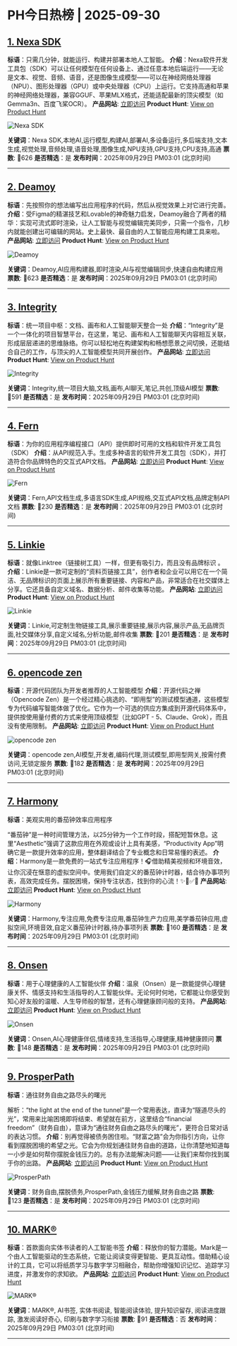 # PH今日热榜 | 2025-09-30

## [1. Nexa SDK](https://www.producthunt.com/products/nexa-sdk-2?utm_campaign=producthunt-api&utm_medium=api-v2&utm_source=Application%3A+dev+%28ID%3A+189358%29)
**标语**：只需几分钟，就能运行、构建并部署本地人工智能。
**介绍**：Nexa软件开发工具包（SDK）可以让任何模型在任何设备上、通过任意本地后端运行——无论是文本、视觉、音频、语音，还是图像生成模型——可以在神经网络处理器（NPU）、图形处理器（GPU）或中央处理器（CPU）上运行。它支持高通和苹果的神经网络处理器，兼容GGUF、苹果MLX格式，还能适配最新的顶尖模型（如Gemma3n、百度飞桨OCR）。
**产品网站**: [立即访问](https://www.producthunt.com/r/AJ5E3BICW22FP7?utm_campaign=producthunt-api&utm_medium=api-v2&utm_source=Application%3A+dev+%28ID%3A+189358%29)
**Product Hunt**: [View on Product Hunt](https://www.producthunt.com/products/nexa-sdk-2?utm_campaign=producthunt-api&utm_medium=api-v2&utm_source=Application%3A+dev+%28ID%3A+189358%29)

![Nexa SDK](https://ph-files.imgix.net/16d7ec34-e8cd-4bc5-bcfd-b60edcf689cb.png?auto=format)

**关键词**：Nexa SDK,本地AI,运行模型,构建AI,部署AI,多设备运行,多后端支持,文本生成,视觉处理,音频处理,语音处理,图像生成,NPU支持,GPU支持,CPU支持,高通
**票数**: 🔺626
**是否精选**：是
**发布时间**：2025年09月29日 PM03:01 (北京时间)

---

## [2. Deamoy](https://www.producthunt.com/products/deamoy-ai?utm_campaign=producthunt-api&utm_medium=api-v2&utm_source=Application%3A+dev+%28ID%3A+189358%29)
**标语**：先按照你的想法编写出应用程序的代码，然后从视觉效果上对它进行完善。
**介绍**：受Figma的精湛技艺和Lovable的神奇魅力启发，Deamoy融合了两者的精华：实现可流式即时渲染，让人工智能与视觉编辑完美同步，只需一个指令，几秒内就能创建出可编辑的网站。史上最快、最自由的人工智能应用构建工具来啦。
**产品网站**: [立即访问](https://www.producthunt.com/r/YDWSEI6GX2EU5V?utm_campaign=producthunt-api&utm_medium=api-v2&utm_source=Application%3A+dev+%28ID%3A+189358%29)
**Product Hunt**: [View on Product Hunt](https://www.producthunt.com/products/deamoy-ai?utm_campaign=producthunt-api&utm_medium=api-v2&utm_source=Application%3A+dev+%28ID%3A+189358%29)

![Deamoy](https://ph-files.imgix.net/1e8dac03-3436-4336-b048-f78838718d49.png?auto=format)

**关键词**：Deamoy,AI应用构建器,即时渲染,AI与视觉编辑同步,快速自由构建应用
**票数**: 🔺623
**是否精选**：是
**发布时间**：2025年09月29日 PM03:01 (北京时间)

---

## [3. Integrity](https://www.producthunt.com/products/integrity?utm_campaign=producthunt-api&utm_medium=api-v2&utm_source=Application%3A+dev+%28ID%3A+189358%29)
**标语**：统一项目中枢：文档、画布和人工智能聊天整合一处
**介绍**：“Integrity”是一个一体化的项目智慧平台，在这里，笔记、画布和人工智能聊天内容相互关联，形成层层递进的思维脉络。你可以轻松地在构建架构和畅想愿景之间切换，还能结合自己的工作，与顶尖的人工智能模型共同开展创作。
**产品网站**: [立即访问](https://www.producthunt.com/r/3F6OFKJEVDZQ2O?utm_campaign=producthunt-api&utm_medium=api-v2&utm_source=Application%3A+dev+%28ID%3A+189358%29)
**Product Hunt**: [View on Product Hunt](https://www.producthunt.com/products/integrity?utm_campaign=producthunt-api&utm_medium=api-v2&utm_source=Application%3A+dev+%28ID%3A+189358%29)

![Integrity](https://ph-files.imgix.net/1e90118a-aba0-4781-94ab-31d85bd13c77.gif?auto=format)

**关键词**：Integrity,统一项目大脑,文档,画布,AI聊天,笔记,共创,顶级AI模型
**票数**: 🔺591
**是否精选**：是
**发布时间**：2025年09月29日 PM03:01 (北京时间)

---

## [4. Fern](https://www.producthunt.com/products/fern?utm_campaign=producthunt-api&utm_medium=api-v2&utm_source=Application%3A+dev+%28ID%3A+189358%29)
**标语**：为你的应用程序编程接口（API）提供即时可用的文档和软件开发工具包（SDK）
**介绍**：从API规范入手。生成多种语言的软件开发工具包（SDK），并打造符合你品牌特色的交互式API文档。
**产品网站**: [立即访问](https://www.producthunt.com/r/Y7FW5CZYWEM5T5?utm_campaign=producthunt-api&utm_medium=api-v2&utm_source=Application%3A+dev+%28ID%3A+189358%29)
**Product Hunt**: [View on Product Hunt](https://www.producthunt.com/products/fern?utm_campaign=producthunt-api&utm_medium=api-v2&utm_source=Application%3A+dev+%28ID%3A+189358%29)

![Fern](https://ph-files.imgix.net/ed28cc13-c85a-4112-975e-40ac2cd54240.png?auto=format)

**关键词**：Fern,API文档生成,多语言SDK生成,API规格,交互式API文档,品牌定制API文档
**票数**: 🔺230
**是否精选**：是
**发布时间**：2025年09月29日 PM03:01 (北京时间)

---

## [5. Linkie](https://www.producthunt.com/products/linkie-lifetime-deal?utm_campaign=producthunt-api&utm_medium=api-v2&utm_source=Application%3A+dev+%28ID%3A+189358%29)
**标语**：就像Linktree（链接树工具）一样，但更有吸引力，而且没有品牌标识 。
**介绍**：Linkie是一款可定制的“资料页链接工具”，创作者和企业可以用它在一个简洁、无品牌标识的页面上展示所有重要链接、内容和产品，非常适合在社交媒体上分享。它还具备自定义域名、数据分析、邮件收集等功能。
**产品网站**: [立即访问](https://www.producthunt.com/r/MQXELH2YZGCTYP?utm_campaign=producthunt-api&utm_medium=api-v2&utm_source=Application%3A+dev+%28ID%3A+189358%29)
**Product Hunt**: [View on Product Hunt](https://www.producthunt.com/products/linkie-lifetime-deal?utm_campaign=producthunt-api&utm_medium=api-v2&utm_source=Application%3A+dev+%28ID%3A+189358%29)

![Linkie](https://ph-files.imgix.net/80f71c5c-647a-404c-846c-29b53e8fded7.jpeg?auto=format)

**关键词**：Linkie,可定制生物链接工具,展示重要链接,展示内容,展示产品,无品牌页面,社交媒体分享,自定义域名,分析功能,邮件收集
**票数**: 🔺201
**是否精选**：是
**发布时间**：2025年09月29日 PM03:01 (北京时间)

---

## [6. opencode zen](https://www.producthunt.com/products/opencode?utm_campaign=producthunt-api&utm_medium=api-v2&utm_source=Application%3A+dev+%28ID%3A+189358%29)
**标语**：开源代码团队为开发者推荐的人工智能模型
**介绍**：开源代码之禅（Opencode Zen）是一个经过精心挑选的、“即用型”的测试模型通道，这些模型专为代码编写智能体做了优化。它作为一个可选的供应方集成到开源代码体系中，提供按使用量付费的方式来使用顶级模型（比如GPT - 5、Claude、Grok），而且没有使用限制。
**产品网站**: [立即访问](https://www.producthunt.com/r/HPPBIPQRYLOQRV?utm_campaign=producthunt-api&utm_medium=api-v2&utm_source=Application%3A+dev+%28ID%3A+189358%29)
**Product Hunt**: [View on Product Hunt](https://www.producthunt.com/products/opencode?utm_campaign=producthunt-api&utm_medium=api-v2&utm_source=Application%3A+dev+%28ID%3A+189358%29)

![opencode zen](https://ph-files.imgix.net/22107e65-2305-49ba-bece-17fa1f9617a4.png?auto=format)

**关键词**：opencode zen,AI模型,开发者,编码代理,测试模型,即用型网关,按需付费访问,无锁定服务
**票数**: 🔺182
**是否精选**：是
**发布时间**：2025年09月29日 PM03:01 (北京时间)

---

## [7. Harmony](https://www.producthunt.com/products/harmony-11?utm_campaign=producthunt-api&utm_medium=api-v2&utm_source=Application%3A+dev+%28ID%3A+189358%29)
**标语**：美观实用的番茄钟效率应用程序

“番茄钟”是一种时间管理方法，以25分钟为一个工作时段，搭配短暂休息。这里“Aesthetic”强调了这款应用在外观或设计上具有美感，“Productivity App”明确它是一款提升效率的应用，整体翻译结合了专业概念和日常易懂的表述。
**介绍**：Harmony是一款免费的一站式专注应用程序！🎧借助精美视频和环境音效，让你沉浸在惬意的虚拟空间中。使用我们自定义的番茄钟计时器，结合待办事项列表，高效完成任务。摆脱困境，保持专注状态，找到你的心流！✨🧠✅🔥
**产品网站**: [立即访问](https://www.producthunt.com/r/AEQV7HSCLLDKKY?utm_campaign=producthunt-api&utm_medium=api-v2&utm_source=Application%3A+dev+%28ID%3A+189358%29)
**Product Hunt**: [View on Product Hunt](https://www.producthunt.com/products/harmony-11?utm_campaign=producthunt-api&utm_medium=api-v2&utm_source=Application%3A+dev+%28ID%3A+189358%29)

![Harmony](https://ph-files.imgix.net/3d2a87a5-e674-4cb4-9717-1df0bdcb9ae6.png?auto=format)

**关键词**：Harmony,专注应用,免费专注应用,番茄钟生产力应用,美学番茄钟应用,虚拟空间,环境音效,自定义番茄钟计时器,待办事项列表
**票数**: 🔺160
**是否精选**：是
**发布时间**：2025年09月29日 PM03:01 (北京时间)

---

## [8. Onsen](https://www.producthunt.com/products/onsen?utm_campaign=producthunt-api&utm_medium=api-v2&utm_source=Application%3A+dev+%28ID%3A+189358%29)
**标语**：用于心理健康的人工智能伙伴
**介绍**：温泉（Onsen）是一款能提供心理健康关怀、情感支持和生活指导的人工智能伙伴。无论何时何地，它都能让你感受到知心好友般的温暖、人生导师般的智慧，还有心理健康顾问般的支持。
**产品网站**: [立即访问](https://www.producthunt.com/r/DOGEIEPAGEZXNN?utm_campaign=producthunt-api&utm_medium=api-v2&utm_source=Application%3A+dev+%28ID%3A+189358%29)
**Product Hunt**: [View on Product Hunt](https://www.producthunt.com/products/onsen?utm_campaign=producthunt-api&utm_medium=api-v2&utm_source=Application%3A+dev+%28ID%3A+189358%29)

![Onsen](https://ph-files.imgix.net/e17c9577-6ab2-47b0-972c-705082fce0e1.png?auto=format)

**关键词**：Onsen,AI心理健康伴侣,情绪支持,生活指导,心理健康,精神健康顾问
**票数**: 🔺148
**是否精选**：是
**发布时间**：2025年09月29日 PM03:01 (北京时间)

---

## [9. ProsperPath](https://www.producthunt.com/products/prosperpath?utm_campaign=producthunt-api&utm_medium=api-v2&utm_source=Application%3A+dev+%28ID%3A+189358%29)
**标语**：通往财务自由之路尽头的曙光

解析：“the light at the end of the tunnel”是一个常用表达，直译为“隧道尽头的光”，常用来比喻困境即将结束、希望就在前方，这里结合“financial freedom”（财务自由），意译为“通往财务自由之路尽头的曙光”，更符合日常对话的表达习惯。
**介绍**：别再觉得被债务困住啦。“财富之路”会为你指引方向，让你看到摆脱困境的希望之光。它会为你规划通往财务自由的道路，让你清楚地知道每一小步是如何帮你摆脱金钱压力的。总有办法能解决问题——让我们来帮你找到属于你的出路。
**产品网站**: [立即访问](https://www.producthunt.com/r/3Q3KDEIY4EWIGP?utm_campaign=producthunt-api&utm_medium=api-v2&utm_source=Application%3A+dev+%28ID%3A+189358%29)
**Product Hunt**: [View on Product Hunt](https://www.producthunt.com/products/prosperpath?utm_campaign=producthunt-api&utm_medium=api-v2&utm_source=Application%3A+dev+%28ID%3A+189358%29)

![ProsperPath](https://ph-files.imgix.net/a3a99075-6e4e-47c2-9972-5318ffefe04a.octet-stream?auto=format)

**关键词**：财务自由,摆脱债务,ProsperPath,金钱压力缓解,财务自由之路
**票数**: 🔺123
**是否精选**：是
**发布时间**：2025年09月29日 PM03:01 (北京时间)

---

## [10. MARK®](https://www.producthunt.com/products/mark-4?utm_campaign=producthunt-api&utm_medium=api-v2&utm_source=Application%3A+dev+%28ID%3A+189358%29)
**标语**：首款面向实体书读者的人工智能书签
**介绍**：释放你的智力潜能。Mark是一个由人工智能驱动的生态系统，它能让阅读变得更智能、更具互动性。借助精心设计的工具，它可以将纸质学习与数字学习相融合，帮助你增强知识记忆、追踪学习进度，并激发你的求知欲。
**产品网站**: [立即访问](https://www.producthunt.com/r/YKFQXIBGENQITV?utm_campaign=producthunt-api&utm_medium=api-v2&utm_source=Application%3A+dev+%28ID%3A+189358%29)
**Product Hunt**: [View on Product Hunt](https://www.producthunt.com/products/mark-4?utm_campaign=producthunt-api&utm_medium=api-v2&utm_source=Application%3A+dev+%28ID%3A+189358%29)

![MARK®](https://ph-files.imgix.net/12f348a1-b805-435a-a78c-b46f8d80e0a7.png?auto=format)

**关键词**：MARK®, AI书签, 实体书阅读, 智能阅读体验, 提升知识留存, 阅读进度跟踪, 激发阅读好奇心, 印刷与数字学习衔接
**票数**: 🔺91
**是否精选**：否
**发布时间**：2025年09月29日 PM03:01 (北京时间)

---

